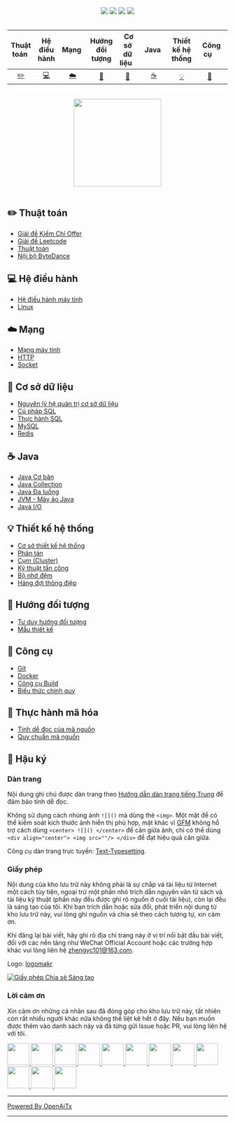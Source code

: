 <div align="center">
    <a href="https://www.cyc2018.xyz"> <img src="https://badgen.net/badge/CyC/%E5%9C%A8%E7%BA%BF%E9%98%85%E8%AF%BB?icon=sourcegraph&color=4ab8a1"></a>
    <a href="https://gitstar-ranking.com/repositories"> <img src="https://badgen.net/badge/Rank/13?icon=github&color=4ab8a1"></a>
    <a href="https://github.com/CyC2018/CS-Notes"> <img src="https://badgen.net/github/stars/CyC2018/CS-Notes?icon=github&color=4ab8a1"></a>
    <a href="https://github.com/CyC2018/CS-Notes"> <img src="https://badgen.net/github/forks/CyC2018/CS-Notes?icon=github&color=4ab8a1"></a>
    <!-- <a href="assets/download.md"> <img src="https://badgen.net/badge/OvO/%E7%A6%BB%E7%BA%BF%E4%B8%8B%E8%BD%BD?icon=telegram&color=4ab8a1"></a> -->
    <!-- <a href="assets/download.md"> <img src="https://badgen.net/badge/%e5%85%ac%e4%bc%97%e5%8f%b7/CyC2018?icon=rss&color=4ab8a1"></a> -->
</div>
<br>

| Thuật toán&nbsp; | Hệ điều hành | Mạng&nbsp;|Hướng đối tượng| &nbsp;Cơ sở dữ liệu&nbsp;&nbsp;|&nbsp;Java&nbsp;&nbsp;|Thiết kế hệ thống| &nbsp;&nbsp;Công cụ&nbsp;&nbsp; |Thực hành mã hóa| &nbsp;&nbsp;Hậu ký&nbsp;&nbsp; |
| :---: | :----: | :---: | :----: | :----: | :----: | :----: | :----: | :----: | :----: |
| [:pencil2:](#pencil2-thuật-toán) | [:computer:](#computer-hệ-điều-hành) | [:cloud:](#cloud-mạng) | [:art:](#art-hướng-đối-tượng) | [:floppy_disk:](#floppy_disk-cơ-sở-dữ-liệu) |[:coffee:](#coffee-java)| [:bulb:](#bulb-thiết-kế-hệ-thống) |[:wrench:](#wrench-công-cụ)| [:watermelon:](#watermelon-thực-hành-mã-hóa) |[:memo:](#memo-hậu-ký)|

<br>

<div align="center">
    <img src="https://cs-notes-1256109796.cos.ap-guangzhou.myqcloud.com/githubio/LogoMakr_0zpEzN.png" width="200px">
</div>

<br>

## :pencil2: Thuật toán

- [Giải đề Kiếm Chỉ Offer](https://github.com/CyC2018/CS-Notes/blob/master/notes/剑指%20Offer%20题解%20-%20目录.md)
- [Giải đề Leetcode](https://github.com/CyC2018/CS-Notes/blob/master/notes/Leetcode%20题解%20-%20目录.md)
- [Thuật toán](https://github.com/CyC2018/CS-Notes/blob/master/notes/算法%20-%20目录.md)
- [Nội bộ ByteDance](assets/内推.md)

## :computer: Hệ điều hành

- [Hệ điều hành máy tính](https://github.com/CyC2018/CS-Notes/blob/master/notes/计算机操作系统%20-%20目录.md)
- [Linux](https://github.com/CyC2018/CS-Notes/blob/master/notes/Linux.md)

## :cloud: Mạng 

- [Mạng máy tính](https://github.com/CyC2018/CS-Notes/blob/master/notes/计算机网络%20-%20目录.md)
- [HTTP](https://github.com/CyC2018/CS-Notes/blob/master/notes/HTTP.md)
- [Socket](https://github.com/CyC2018/CS-Notes/blob/master/notes/Socket.md)

## :floppy_disk: Cơ sở dữ liệu

- [Nguyên lý hệ quản trị cơ sở dữ liệu](https://github.com/CyC2018/CS-Notes/blob/master/notes/数据库系统原理.md)
- [Cú pháp SQL](https://github.com/CyC2018/CS-Notes/blob/master/notes/SQL%20语法.md)
- [Thực hành SQL](https://github.com/CyC2018/CS-Notes/blob/master/notes/SQL%20练习.md)
- [MySQL](https://github.com/CyC2018/CS-Notes/blob/master/notes/MySQL.md)
- [Redis](https://github.com/CyC2018/CS-Notes/blob/master/notes/Redis.md)

## :coffee: Java

- [Java Cơ bản](https://github.com/CyC2018/CS-Notes/blob/master/notes/Java%20基础.md)
- [Java Collection](https://github.com/CyC2018/CS-Notes/blob/master/notes/Java%20容器.md)
- [Java Đa luồng](https://github.com/CyC2018/CS-Notes/blob/master/notes/Java%20并发.md)
- [JVM - Máy ảo Java](https://github.com/CyC2018/CS-Notes/blob/master/notes/Java%20虚拟机.md)
- [Java I/O](https://github.com/CyC2018/CS-Notes/blob/master/notes/Java%20IO.md)

## :bulb: Thiết kế hệ thống 

- [Cơ sở thiết kế hệ thống](https://github.com/CyC2018/CS-Notes/blob/master/notes/系统设计基础.md)
- [Phân tán](https://github.com/CyC2018/CS-Notes/blob/master/notes/分布式.md)
- [Cụm (Cluster)](https://github.com/CyC2018/CS-Notes/blob/master/notes/集群.md)
- [Kỹ thuật tấn công](https://github.com/CyC2018/CS-Notes/blob/master/notes/攻击技术.md)
- [Bộ nhớ đệm](https://github.com/CyC2018/CS-Notes/blob/master/notes/缓存.md)
- [Hàng đợi thông điệp](https://github.com/CyC2018/CS-Notes/blob/master/notes/消息队列.md)

## :art: Hướng đối tượng

- [Tư duy hướng đối tượng](https://github.com/CyC2018/CS-Notes/blob/master/notes/面向对象思想.md)
- [Mẫu thiết kế](https://github.com/CyC2018/CS-Notes/blob/master/notes/设计模式%20-%20目录.md)

## :wrench: Công cụ 

- [Git](https://github.com/CyC2018/CS-Notes/blob/master/notes/Git.md)
- [Docker](https://github.com/CyC2018/CS-Notes/blob/master/notes/Docker.md)
- [Công cụ Build](https://github.com/CyC2018/CS-Notes/blob/master/notes/构建工具.md)
- [Biểu thức chính quy](https://github.com/CyC2018/CS-Notes/blob/master/notes/正则表达式.md)

## :watermelon: Thực hành mã hóa 

- [Tính dễ đọc của mã nguồn](https://github.com/CyC2018/CS-Notes/blob/master/notes/代码可读性.md)
- [Quy chuẩn mã nguồn](https://github.com/CyC2018/CS-Notes/blob/master/notes/代码风格规范.md)

## :memo: Hậu ký

### Dàn trang

Nội dung ghi chú được dàn trang theo [Hướng dẫn dàn trang tiếng Trung](https://github.com/sparanoid/chinese-copywriting-guidelines/blob/master/README.zh-CN.md) để đảm bảo tính dễ đọc.

Không sử dụng cách nhúng ảnh `![]()` mà dùng thẻ `<img>`. Một mặt để có thể kiểm soát kích thước ảnh hiển thị phù hợp, mặt khác vì [GFM](https://github.github.com/gfm/) không hỗ trợ cách dùng `<center> ![]() </center>` để căn giữa ảnh, chỉ có thể dùng `<div align="center"> <img src=""/> </div>` để đạt hiệu quả căn giữa.

Công cụ dàn trang trực tuyến: [Text-Typesetting](https://github.com/CyC2018/Text-Typesetting).

### Giấy phép

Nội dung của kho lưu trữ này không phải là sự chắp vá tài liệu từ Internet một cách tùy tiện, ngoại trừ một phần nhỏ trích dẫn nguyên văn từ sách và tài liệu kỹ thuật (phần này đều được ghi rõ nguồn ở cuối tài liệu), còn lại đều là sáng tạo của tôi. Khi bạn trích dẫn hoặc sửa đổi, phát triển nội dung từ kho lưu trữ này, vui lòng ghi nguồn và chia sẻ theo cách tương tự, xin cảm ơn.

Khi đăng lại bài viết, hãy ghi rõ địa chỉ trang này ở vị trí nổi bật đầu bài viết, đối với các nền tảng như WeChat Official Account hoặc các trường hợp khác vui lòng liên hệ zhengyc101@163.com.

Logo: [logomakr](https://logomakr.com/)

<a rel="license" href="http://creativecommons.org/licenses/by-nc-sa/4.0/"><img alt="Giấy phép Chia sẻ Sáng tạo" style="border-width:0" src="https://i.creativecommons.org/l/by-nc-sa/4.0/88x31.png" /></a>

### Lời cảm ơn

Xin cảm ơn những cá nhân sau đã đóng góp cho kho lưu trữ này, tất nhiên còn rất nhiều người khác nữa không thể liệt kê hết ở đây. Nếu bạn muốn được thêm vào danh sách này và đã từng gửi Issue hoặc PR, vui lòng liên hệ với tôi.

<a href="https://github.com/linw7">
    <img src="https://avatars3.githubusercontent.com/u/21679154?s=400&v=4" width="50px">
</a> 
<a href="https://github.com/g10guang">
    <img src="https://avatars1.githubusercontent.com/u/18458140?s=400&v=4" width="50px">
</a>
<a href="https://github.com/Sctwang">
    <img src="https://avatars3.githubusercontent.com/u/33345444?s=400&v=4" width="50px">
</a> 
<a href="https://github.com/ResolveWang">
    <img src="https://avatars1.githubusercontent.com/u/8018776?s=400&v=4" width="50px">
</a>
<a href="https://github.com/crossoverJie">
    <img src="https://avatars1.githubusercontent.com/u/15684156?s=400&v=4" width="50px">
</a> 
<a href="https://github.com/jy03078584">
    <img src="https://avatars2.githubusercontent.com/u/7719370?s=400&v=4" width="50px">
</a>
<a href="https://github.com/kwongtailau">
    <img src="https://avatars0.githubusercontent.com/u/22954582?s=400&v=4" width="50px">
</a>
<a href="https://github.com/xiangflight">
    <img src="https://avatars2.githubusercontent.com/u/10072416?s=400&v=4" width="50px">
</a>
<a href="https://github.com/mafulong">
    <img src="https://avatars1.githubusercontent.com/u/24795000?s=400&v=4" width="50px">
</a>
<a href="https://github.com/yanglbme">
    <img src="https://avatars1.githubusercontent.com/u/21008209?s=400&v=4" width="50px">
</a>
<a href="https://github.com/OOCZC">
    <img src="https://avatars1.githubusercontent.com/u/11623828?s=400&v=4" width="50px">
</a>
<a href="https://github.com/5renyuebing">
    <img src="https://avatars1.githubusercontent.com/u/32872430?s=400&v=4" width="50px">
</a>

---

[Powered By OpenAiTx](https://github.com/OpenAiTx/OpenAiTx)

---
